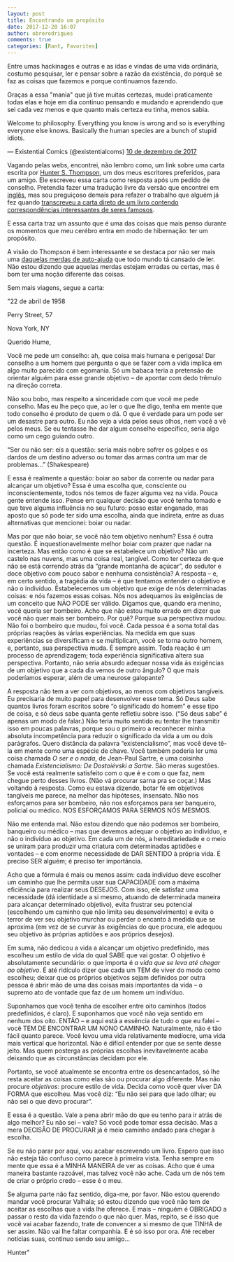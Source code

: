 ```yaml
---
layout: post
title: Encontrando um propósito
date: 2017-12-20 16:07
author: obrerodrigues
comments: true
categories: [Rant, Favorites]
---
```

Entre umas hackinages e outras e as idas e vindas de uma vida ordinária, costumo pesquisar, ler e pensar sobre a razão da existência, do porquê se faz as coisas que fazemos e porque continuamos fazendo.

Graças a essa "mania" que já tive muitas certezas, mudei praticamente todas elas e hoje em dia continuo pensando e mudando e aprendendo que sei cada vez menos e que quanto mais certeza eu tinha, menos sabia.

Welcome to philosophy. Everything you know is wrong and so is everything everyone else knows.
Basically the human species are a bunch of stupid idiots.

— Existential Comics (@existentialcoms) <a href="https://twitter.com/existentialcoms/status/939939172713820161?ref_src=twsrc%5Etfw">10 de dezembro de 2017</a>

Vagando pelas webs, encontrei, não lembro como, um link sobre uma carta escrita por <a href="https://pt.wikipedia.org/wiki/Hunter_S._Thompson" target="_blank" rel="noopener">Hunter S. Thompson</a>, um dos meus escritores preferidos, para um amigo. Ele escreveu essa carta como resposta após um pedido de conselho. Pretendia fazer uma tradução livre da versão que encontrei em <a href="http://tranquilmonkey.com/hunter-s-thompsons-extraordinary-letter-on-finding-your-purpose/" target="_blank" rel="noopener">inglês</a>, mas sou preguiçoso demais para refazer o trabalho que alguém já fez quando <a href="http://revista.usereserva.com/2016/01/05/decida-como-voce-quer-viver/" target="_blank" rel="noopener">transcreveu a carta direto de um livro contendo correspondências interessantes de seres famosos</a>.

E essa carta traz um assunto que é uma das coisas que mais penso durante os momentos que meu cerébro entra em modo de hibernação: ter um propósito.

A visão do Thompson é bem interessante e se destaca por não ser mais uma <a href="https://brenn0.files.wordpress.com/2017/12/intencao-sem-acao_640_canal_piloto.jpg" target="_blank" rel="noopener">daquelas merdas de auto-ajuda</a> que todo mundo tá cansado de ler. Não estou dizendo que aquelas merdas estejam erradas ou certas, mas é bom ter uma noção diferente das coisas.

Sem mais viagens, segue a carta:

"22 de abril de 1958

Perry Street, 57

Nova York, NY

Querido Hume,

Você me pede um conselho: ah, que coisa mais humana e perigosa! Dar conselho a um homem que pergunta o que se fazer com a vida implica em algo muito parecido com egomania. Só um babaca teria a pretensão de orientar alguém para esse grande objetivo – de apontar com dedo trêmulo na direção correta.

Não sou bobo, mas respeito a sinceridade com que você me pede conselho. Mas eu lhe peço que, ao ler o que lhe digo, tenha em mente que todo conselho é produto de quem o dá. O que é verdade para um pode ser um desastre para outro. Eu não vejo a vida pelos seus olhos, nem você a vê pelos meus. Se eu tentasse lhe dar algum conselho específico, seria algo como um cego guiando outro.

“Ser ou não ser: eis a questão: seria mais nobre sofrer os golpes e os dardos de um destino adverso ou tomar das armas contra um mar de problemas…” (Shakespeare)

E essa é realmente a questão: boiar ao sabor da corrente ou nadar para alcançar um objetivo? Essa é uma escolha que, consciente ou inconscientemente, todos nós temos de fazer alguma vez na vida. Pouca gente entende isso. Pense em qualquer decisão que você tenha tomado e que teve alguma influência no seu futuro: posso estar enganado, mas aposto que só pode ter sido uma escolha, ainda que indireta, entre as duas alternativas que mencionei: boiar ou nadar.

Mas por que não boiar, se você não tem objetivo nenhum? Essa é outra questão. É inquestionavelmente melhor boiar com prazer que nadar na incerteza. Mas então como é que se estabelece um objetivo? Não um castelo nas nuvens, mas uma coisa real, tangível. Como ter certeza de que não se está correndo atrás da “grande montanha de açúcar”, do sedutor e doce objetivo com pouco sabor e nenhuma consistência?
A resposta – e, em certo sentido, a tragédia da vida – é que tentamos entender o objetivo e não o indivíduo. Estabelecemos um objetivo que exige de nós determinadas coisas: e nós fazemos essas coisas. Nós nos adequamos às exigências de um conceito que NÃO PODE ser válido. Digamos que, quando era menino, você queria ser bombeiro. Acho que não estou muito errado em dizer que você não quer mais ser bombeiro. Por quê? Porque sua perspectiva mudou. Não foi o bombeiro que mudou, foi você. Cada pessoa é a soma total das próprias reações às várias experiências. Na medida em que suas experiências se diversificam e se multiplicam, você se torna outro homem, e, portanto, sua perspectiva muda. É sempre assim. Toda reação é um processo de aprendizagem; toda experiência significativa altera sua perspectiva.
Portanto, não seria absurdo adequar nossa vida às exigências de um objetivo que a cada dia vemos de outro ângulo? O que mais poderíamos esperar, além de uma neurose galopante?

A resposta não tem a ver com objetivos, ao menos com objetivos tangíveis. Eu precisaria de muito papel para desenvolver esse tema. Só Deus sabe quantos livros foram escritos sobre “o significado do homem” e esse tipo de coisa, e só deus sabe quanta gente refletiu sobre isso. (“Só deus sabe” é apenas um modo de falar.) Não teria muito sentido eu tentar lhe transmitir isso em poucas palavras, porque sou o primeiro a reconhecer minha absoluta incompetência para reduzir o significado da vida a um ou dois parágrafos.
Quero distância da palavra “existencialismo”, mas você deve tê-la em mente como uma espécie de chave. Você também poderia ler uma coisa chamada <em>O ser e o nada</em>, de Jean-Paul Sartre, e uma coisinha chamada <em>Existencialismo: De Dostoiévski a Sartre</em>. São meras sugestões. Se você está realmente satisfeito com o que é e com o que faz, nem chegue perto desses livros. (Não vá procurar sarna pra se coçar.) Mas voltando à resposta. Como eu estava dizendo, botar fé em objetivos tangíveis me parece, na melhor das hipóteses, insensato. Não nos esforçamos para ser bombeiro, não nos esforçamos para ser banqueiro, policial ou médico. NOS ESFORÇAMOS PARA SERMOS NÓS MESMOS.

Não me entenda mal. Não estou dizendo que não podemos ser bombeiro, banqueiro ou médico – mas que devemos adequar o objetivo ao indivíduo, e não o indivíduo ao objetivo. Em cada um de nós, a hereditariedade e o meio se uniram para produzir uma criatura com determinadas aptidões e vontades – e com enorme necessidade de DAR SENTIDO à própria vida. É preciso SER alguém; é preciso ter importância.

Acho que a fórmula é mais ou menos assim: cada indivíduo deve escolher um caminho que lhe permita usar sua CAPACIDADE com a máxima eficiência para realizar seus DESEJOS. Com isso, ele satisfaz uma necessidade (dá identidade a si mesmo, atuando de determinada maneira para alcançar determinado objetivo), evita frustrar seu potencial (escolhendo um caminho que não limita seu desenvolvimento) e evita o terror de ver seu objetivo murchar ou perder o encanto à medida que se aproxima (em vez de se curvar às exigências do que procura, ele adequou seu objetivo às próprias aptidões e aos próprios desejos).

Em suma, não dedicou a vida a alcançar um objetivo predefinido, mas escolheu um estilo de vida do qual SABE que vai gostar. O objetivo é absolutamente secundário: o que importa é <em>a vida que se leva até chegar ao objetivo</em>. É até ridículo dizer que cada um TEM de viver do modo como escolheu; deixar que os próprios objetivos sejam definidos por outra pessoa é abrir mão de uma das coisas mais importantes da vida – o supremo ato de vontade que faz de um homem um indivíduo.

Suponhamos que você tenha de escolher entre oito caminhos (todos predefinidos, é claro). E suponhamos que você não veja sentido em nenhum dos oito. ENTÃO – e aqui está a essência de tudo o que eu falei – você TEM DE ENCONTRAR UM NONO CAMINHO.
Naturalmente, não é tão fácil quanto parece. Você levou uma vida relativamente medíocre, uma vida mais vertical que horizontal. Não é difícil entender por que se sente desse jeito. Mas quem posterga as próprias escolhas inevitavelmente acaba deixando que as circunstâncias decidam por ele.

Portanto, se você atualmente se encontra entre os desencantados, só lhe resta aceitar as coisas como elas são ou procurar algo diferente. Mas não procure <em>objetivos</em>: procure estilo de vida. Decida como você quer viver DA FORMA que escolheu. Mas você diz: “Eu não sei para que lado olhar; eu não sei o que devo procurar”.

E essa é a questão. Vale a pena abrir mão do que eu tenho para ir atrás de algo melhor? Eu não sei – vale? Só você pode tomar essa decisão. Mas a mera DECISÃO DE PROCURAR já é meio caminho andado para chegar à escolha.

Se eu não parar por aqui, vou acabar escrevendo um livro. Espero que isso não esteja tão confuso como parece à primeira vista. Tenha sempre em mente que essa é a MINHA MANEIRA de ver as coisas. Acho que é uma maneira bastante razoável, mas talvez você não ache. Cada um de nós tem de criar o próprio credo – esse é o meu.

Se alguma parte não faz sentido, diga-me, por favor. Não estou querendo mandar você procurar Valhala; só estou dizendo que você não tem de aceitar as escolhas que a vida lhe oferece. E mais – ninguém é OBRIGADO a passar o resto da vida fazendo o que não quer. Mas, repito, se é isso que você vai acabar fazendo, trate de convencer a si mesmo de que TINHA de ser assim. Não vai lhe faltar companhia.
E é só isso por ora. Até receber notícias suas, continuo sendo
seu amigo…

Hunter"


